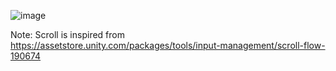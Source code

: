 ![image](https://github.com/user-attachments/assets/30446b6e-040f-4fc8-9e52-4bda1db9b8ce)


Note: Scroll is inspired from https://assetstore.unity.com/packages/tools/input-management/scroll-flow-190674
